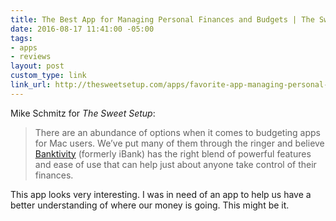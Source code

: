 ```yaml
---
title: The Best App for Managing Personal Finances and Budgets | The Sweet Setup
date: 2016-08-17 11:41:00 -05:00
tags:
- apps
- reviews
layout: post
custom_type: link
link_url: http://thesweetsetup.com/apps/favorite-app-managing-personal-finances-budgets/
---
```


Mike Schmitz for *The Sweet Setup*:

> There are an abundance of options when it comes to budgeting apps for Mac users. We’ve put many of them through the ringer and believe [Banktivity](https://itunes.apple.com/us/app/banktivity-5-formerly-ibank-5/id675813946?mt=12&at=11l7ja&ct=tss) (formerly iBank) has the right blend of powerful features and ease of use that can help just about anyone take control of their finances.

This app looks very interesting. I was in need of an app to help us have a better understanding of where our money is going. This might be it.

